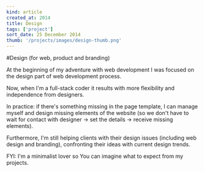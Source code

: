 ```yaml
---
kind: article
created_at: 2014
title: Design
tags: ['project']
sort_date: 25 December 2014
thumb: '/projects/images/design-thumb.png'
---
```


#Design (for web, product and branding)

At the beginning of my adventure with web development I was focused on the design part of web development process. 

Now, when I'm a full-stack coder it results with more flexibility and independence from designers.

In practice: if there's something missing in the page template, I can manage myself and design missing elements of the website (so we don't have to wait for contact with designer -> set the details -> receive missing elements).

Furthermore, I'm still helping clients with their design issues (including web design and branding), confronting their ideas with current design trends.

FYI: I'm a minimalist lover so You can imagine what to expect from my projects.